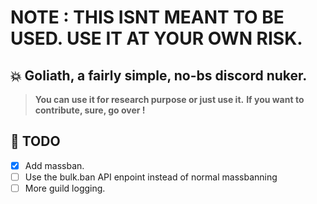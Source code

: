 # NOTE : THIS ISNT MEANT TO BE USED. USE IT AT YOUR OWN RISK.

## 💥 Goliath, a fairly simple, no-bs discord nuker.
> **You can use it for research purpose or just use it.**
> **If you want to contribute, sure, go over !**

## 🧾 TODO
- [X] Add massban.
- [ ] Use the bulk.ban API enpoint instead of normal massbanning
- [ ] More guild logging.
